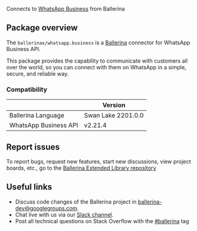 Connects to [WhatsApp Business](https://developers.facebook.com/docs/whatsapp/) from Ballerina

## Package overview

The `ballerinax/whatsapp.business` is a [Ballerina](https://ballerina.io/) connector for WhatsApp Business API.  

This package provides the capability to communicate with customers all over the world, so you can connect with them on WhatsApp in a simple, secure, and reliable way.

### Compatibility
|                       | Version         |
|-----------------------|-----------------|
| Ballerina Language    | Swan Lake 2201.0.0|
| WhatsApp Business API | v2.21.4         |

## Report issues
To report bugs, request new features, start new discussions, view project boards, etc., go to the [Ballerina Extended Library repository](https://github.com/ballerina-platform/ballerina-extended-library)

## Useful links
- Discuss code changes of the Ballerina project in [ballerina-dev@googlegroups.com](mailto:ballerina-dev@googlegroups.com).
- Chat live with us via our [Slack channel](https://ballerina.io/community/slack/).
- Post all technical questions on Stack Overflow with the [#ballerina](https://stackoverflow.com/questions/tagged/ballerina) tag
